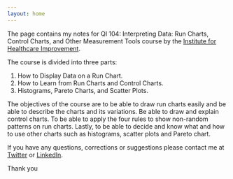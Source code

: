 ```yaml
---
layout: home
---
```


The page contains my notes for QI 104: Interpreting Data: Run Charts, Control Charts, and Other Measurement Tools course by the [Institute for Healthcare Improvement](http://www.ihi.org/).

The course is divided into three parts:  
 1. How to Display Data on a Run Chart.
 2. How to Learn from Run Charts and Control Charts.
 3. Histograms, Pareto Charts, and Scatter Plots.

The objectives of the course are to be able to draw run charts easily and be able to describe the charts and its variations. Be able to draw and explain control charts. To be able to apply the four rules to show non-random patterns on run charts. Lastly, to be able to decide and know what and how to use other charts such as histograms, scatter plots and Pareto chart.

If you have any questions, corrections or suggestions please contact me at [Twitter](https://twitter.com/alioh) or [LinkedIn](https://www.linkedin.com/in/AliOh/).

Thank you